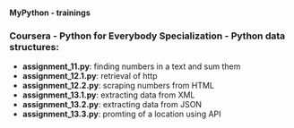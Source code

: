 #### MyPython - trainings

### Coursera - Python for Everybody Specialization - Python data structures:

- **assignment_11.py**: finding numbers in a text and sum them
- **assignment_12.1.py**: retrieval of http
- **assignment_12.2.py**: scraping numbers from HTML
- **assignment_13.1.py**: extracting data from XML
- **assignment_13.2.py**: extracting data from JSON
- **assignment_13.3.py**: promting of a location using API
